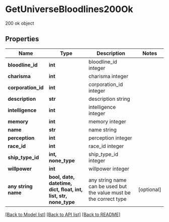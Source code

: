 # GetUniverseBloodlines200Ok

200 ok object

## Properties
Name | Type | Description | Notes
------------ | ------------- | ------------- | -------------
**bloodline_id** | **int** | bloodline_id integer | 
**charisma** | **int** | charisma integer | 
**corporation_id** | **int** | corporation_id integer | 
**description** | **str** | description string | 
**intelligence** | **int** | intelligence integer | 
**memory** | **int** | memory integer | 
**name** | **str** | name string | 
**perception** | **int** | perception integer | 
**race_id** | **int** | race_id integer | 
**ship_type_id** | **int, none_type** | ship_type_id integer | 
**willpower** | **int** | willpower integer | 
**any string name** | **bool, date, datetime, dict, float, int, list, str, none_type** | any string name can be used but the value must be the correct type | [optional]

[[Back to Model list]](../README.md#documentation-for-models) [[Back to API list]](../README.md#documentation-for-api-endpoints) [[Back to README]](../README.md)


